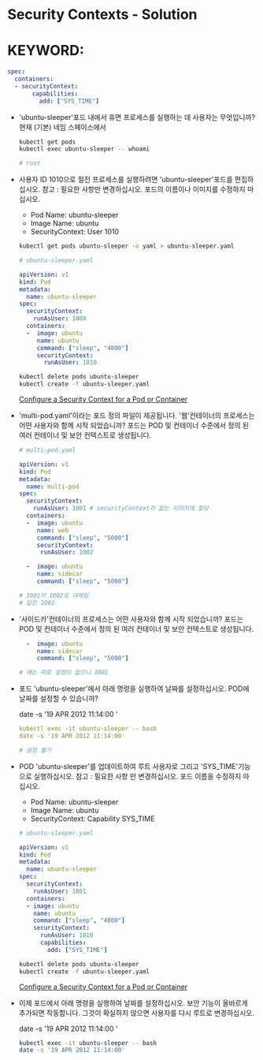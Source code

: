 # Security Contexts - Solution

# KEYWORD:

```yaml
spec:
  containers:
  - securityContext:
       capabilities:
         add: ["SYS_TIME"]
```

- 'ubuntu-sleeper'포드 내에서 휴면 프로세스를 실행하는 데 사용자는 무엇입니까? 현재 (기본) 네임 스페이스에서

    ```bash
    kubectl get pods
    kubectl exec ubuntu-sleeper -- whoami

    # root
    ```

- 사용자 ID 1010으로 절전 프로세스를 실행하려면 'ubuntu-sleeper'포드를 편집하십시오. 
참고 : 필요한 사항만 변경하십시오. 포드의 이름이나 이미지를 수정하지 마십시오.
    - Pod Name: ubuntu-sleeper
    - Image Name: ubuntu
    - SecurityContext: User 1010

    ```bash
    kubectl get pods ubuntu-sleeper -o yaml > ubuntu-sleeper.yaml
    ```

    ```yaml
    # ubuntu-sleeper.yaml

    apiVersion: v1
    kind: Pod
    metadata:
      name: ubuntu-sleeper
    spec:
      securityContext:
        runAsUser: 1000
      containers:
      -  image: ubuntu
         name: ubuntu
         command: ["sleep", "4800"]
         securityContext:
           runAsUser: 1010
    ```

    ```bash
    kubectl delete pods ubuntu-sleeper
    kubectl create -f ubuntu-sleeper.yaml
    ```

    [Configure a Security Context for a Pod or Container](https://kubernetes.io/docs/tasks/configure-pod-container/security-context/)

- 'multi-pod.yaml'이라는 포드 정의 파일이 제공됩니다. '웹'컨테이너의 프로세스는 어떤 사용자와 함께 시작 되었습니까? 포드는 POD 및 컨테이너 수준에서 정의 된 여러 컨테이너 및 보안 컨텍스트로 생성됩니다.

    ```yaml
    # multi-pod.yaml

    apiVersion: v1
    kind: Pod                                                                       .....................
    metadata:
      name: multi-pod
    spec:
      securityContext:
        runAsUser: 1001 # securityContext가 없는 이미지에 할당
      containers:
      -  image: ubuntu
         name: web
         command: ["sleep", "5000"]
         securityContext:
          runAsUser: 1002

      -  image: ubuntu
         name: sidecar
         command: ["sleep", "5000"]

    # 1001이 1002로 대체됨
    # 답은 1002
    ```

- '사이드카'컨테이너의 프로세스는 어떤 사용자와 함께 시작 되었습니까? 포드는 POD 및 컨테이너 수준에서 정의 된 여러 컨테이너 및 보안 컨텍스트로 생성됩니다.

    ```yaml
      -  image: ubuntu
         name: sidecar
         command: ["sleep", "5000"]

    # 얘는 따로 설정이 없으니 1001
    ```

- 포드 'ubuntu-sleeper'에서 아래 명령을 실행하여 날짜를 설정하십시오. POD에 날짜를 설정할 수 있습니까?

    date -s '19 APR 2012 11:14:00 '

    ```yaml
    kubectl exec -it ubuntu-sleeper -- bash
    date -s '19 APR 2012 11:14:00'

    # 설정 불가
    ```

- POD 'ubuntu-sleeper'를 업데이트하여 루트 사용자로 그리고 'SYS_TIME'기능으로 실행하십시오. 
참고 : 필요한 사항 만 변경하십시오. 포드 이름을 수정하지 마십시오.
    - Pod Name: ubuntu-sleeper
    - Image Name: ubuntu
    - SecurityContext: Capability SYS_TIME

    ```yaml
    # ubuntu-sleeper.yaml

    apiVersion: v1
    kind: Pod
    metadata:
      name: ubuntu-sleeper
    spec:
      securityContext:
        runAsUser: 1001
      containers:
      - image: ubuntu
        name: ubuntu
        command: ["sleep", "4800"]
        securityContext:
          runAsUser: 1010
          capabilities:
            add: ["SYS_TIME"]
    ```

    ```bash
    kubectl delete pods ubuntu-sleeper
    kubectl create -f ubuntu-sleeper.yaml
    ```

    [Configure a Security Context for a Pod or Container](https://kubernetes.io/docs/tasks/configure-pod-container/security-context/)

- 이제 포드에서 아래 명령을 실행하여 날짜를 설정하십시오. 보안 기능이 올바르게 추가되면 작동합니다. 그것이 확실하지 않으면 사용자를 다시 루트로 변경하십시오.

    date -s '19 APR 2012 11:14:00 '

    ```bash
    kubectl exec -it ubuntu-sleeper -- bash
    date -s '19 APR 2012 11:14:00'
    ```